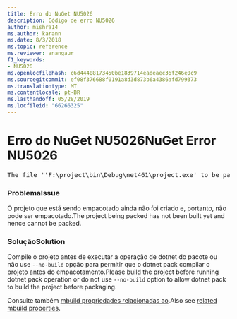```yaml
---
title: Erro do NuGet NU5026
description: Código de erro NU5026
author: mishra14
ms.author: karann
ms.date: 8/3/2018
ms.topic: reference
ms.reviewer: anangaur
f1_keywords:
- NU5026
ms.openlocfilehash: c6d44408173450be1839714eadeaec36f246e0c9
ms.sourcegitcommit: ef08f376688f0191a8d3d873b6a4386afd799373
ms.translationtype: MT
ms.contentlocale: pt-BR
ms.lasthandoff: 05/28/2019
ms.locfileid: "66266325"
---
```

# <a name="nuget-error-nu5026"></a><span data-ttu-id="f4f4c-103">Erro do NuGet NU5026</span><span class="sxs-lookup"><span data-stu-id="f4f4c-103">NuGet Error NU5026</span></span>
<pre>The file ''F:\project\bin\Debug\net461\project.exe' to be packed was not found on disk.</pre>

### <a name="issue"></a><span data-ttu-id="f4f4c-104">Problema</span><span class="sxs-lookup"><span data-stu-id="f4f4c-104">Issue</span></span>

<span data-ttu-id="f4f4c-105">O projeto que está sendo empacotado ainda não foi criado e, portanto, não pode ser empacotado.</span><span class="sxs-lookup"><span data-stu-id="f4f4c-105">The project being packed has not been built yet and hence cannot be packed.</span></span>


### <a name="solution"></a><span data-ttu-id="f4f4c-106">Solução</span><span class="sxs-lookup"><span data-stu-id="f4f4c-106">Solution</span></span>

<span data-ttu-id="f4f4c-107">Compile o projeto antes de executar a operação de dotnet do pacote ou não use `--no-build` opção para permitir que o dotnet pack compilar o projeto antes do empacotamento.</span><span class="sxs-lookup"><span data-stu-id="f4f4c-107">Please build the project before running dotnet pack operation or do not use `--no-build` option to allow dotnet pack to build the project before packaging.</span></span>

<span data-ttu-id="f4f4c-108">Consulte também [mbuild propriedades relacionadas ao](../msbuild-targets.md#output-assemblies).</span><span class="sxs-lookup"><span data-stu-id="f4f4c-108">Also see [related mbuild properties](../msbuild-targets.md#output-assemblies).</span></span>

